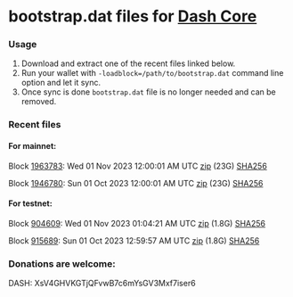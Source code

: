 # bootstrap.dat files for [Dash Core](https://github.com/dashpay/dash)

### Usage

1. Download and extract one of the recent files linked below.
1. Run your wallet with `-loadblock=/path/to/bootstrap.dat` command line option and let it sync.
1. Once sync is done `bootstrap.dat` file is no longer needed and can be removed.

### Recent files

#### For mainnet:

Block [1963783](https://insight.dash.org/insight/block/000000000000001e08fe4985450d1b1c639505d8321e52958c04bb6d9c399bfc): Wed 01 Nov 2023 12:00:01 AM UTC [zip](https://dash-bootstrap-2.ams3.digitaloceanspaces.com/mainnet/2023-11-01/bootstrap.dat.zip) (23G) [SHA256](https://dash-bootstrap-2.ams3.digitaloceanspaces.com/mainnet/2023-11-01/sha256.txt)

Block [1946780](https://insight.dash.org/insight/block/0000000000000023b70b13d7ee333f86f35b787f34608e64e13d772f9a942e88): Sun 01 Oct 2023 12:00:01 AM UTC [zip](https://dash-bootstrap-2.ams3.digitaloceanspaces.com/mainnet/2023-10-01/bootstrap.dat.zip) (23G) [SHA256](https://dash-bootstrap-2.ams3.digitaloceanspaces.com/mainnet/2023-10-01/sha256.txt)


#### For testnet:

Block [904609](https://testnet-insight.dashevo.org/insight/block/0000013aa96efff2f5f8976965618e398ce13397a56c22248d60d905161ca676): Wed 01 Nov 2023 01:04:21 AM UTC [zip](https://dash-bootstrap-2.ams3.digitaloceanspaces.com/testnet/2023-11-01/bootstrap.dat.zip) (1.8G) [SHA256](https://dash-bootstrap-2.ams3.digitaloceanspaces.com/testnet/2023-11-01/sha256.txt)

Block [915689](https://testnet-insight.dashevo.org/insight/block/000008189956aab82be5d329fa2aab92d2711876a15f9222898fcf613ba96764): Sun 01 Oct 2023 12:59:57 AM UTC [zip](https://dash-bootstrap-2.ams3.digitaloceanspaces.com/testnet/2023-10-01/bootstrap.dat.zip) (1.8G) [SHA256](https://dash-bootstrap-2.ams3.digitaloceanspaces.com/testnet/2023-10-01/sha256.txt)


### Donations are welcome:

DASH: XsV4GHVKGTjQFvwB7c6mYsGV3Mxf7iser6
